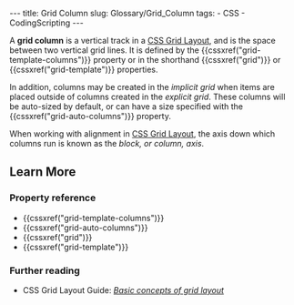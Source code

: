 --- title: Grid Column slug: Glossary/Grid_Column tags: - CSS - CodingScripting ---

A **grid column** is a vertical track in a [CSS Grid Layout](/en-US/docs/Web/CSS/CSS_Grid_Layout), and is the space between two vertical grid lines. It is defined by the {{cssxref("grid-template-columns")}} property or in the shorthand {{cssxref("grid")}} or {{cssxref("grid-template")}} properties.

In addition, columns may be created in the _implicit grid_ when items are placed outside of columns created in the _explicit grid_. These columns will be auto-sized by default, or can have a size specified with the {{cssxref("grid-auto-columns")}} property.

When working with alignment in [CSS Grid Layout](/en-US/docs/Web/CSS/CSS_Grid_Layout), the axis down which columns run is known as the _block, or column, axis_.

## Learn More

### Property reference

- {{cssxref("grid-template-columns")}}
- {{cssxref("grid-auto-columns")}}
- {{cssxref("grid")}}
- {{cssxref("grid-template")}}

### Further reading

- CSS Grid Layout Guide: _[Basic concepts of grid layout](/en-US/docs/Web/CSS/CSS_Grid_Layout/Basic_Concepts_of_Grid_Layout)_
